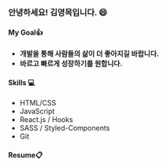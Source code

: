 ### 안녕하세요! 김영목입니다. 😄

#### My Goal👍
- **개발을 통해 사람들의 삶이 더 좋아지길 바랍니다.**
- **바르고 빠르게 성장하기를 원합니다.**

#### Skills 💻
- HTML/CSS
- JavaScript
- React.js / Hooks
- SASS / Styled-Components
- Git

#### <a href="https://drive.google.com/file/d/1zqQ25qq2ICa7InIBDTpiMsit36mL5t6q/view?usp=sharing" style="text-decoration:none" target="_blank">Resume📋</a>

<!--
**mokyoungg/mokyoungg** is a ✨ _special_ ✨ repository because its `README.md` (this file) appears on your GitHub profile.

Here are some ideas to get you started:

- 🔭 I’m currently working on ...
- 🌱 I’m currently learning ...
- 👯 I’m looking to collaborate on ...
- 🤔 I’m looking for help with ...
- 💬 Ask me about ...
- 📫 How to reach me: ...
- 😄 Pronouns: ...
- ⚡ Fun fact: ...
-->
